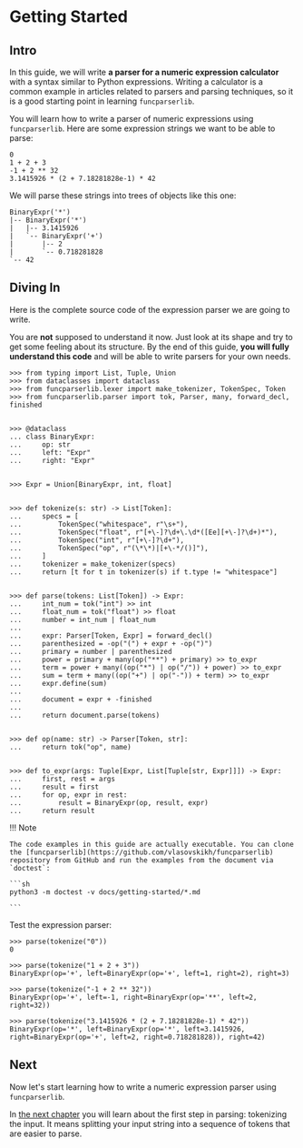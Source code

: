 Getting Started
===============


Intro
-----

In this guide, we will write **a parser for a numeric expression calculator** with a syntax similar to Python expressions. Writing a calculator is a common example in articles related to parsers and parsing techniques, so it is a good starting point in learning `funcparserlib`.

You will learn how to write a parser of numeric expressions using
`funcparserlib`. Here are some expression strings we want to be able to parse:

```
0
1 + 2 + 3
-1 + 2 ** 32
3.1415926 * (2 + 7.18281828e-1) * 42
```

We will parse these strings into trees of objects like this one:

```
BinaryExpr('*')
|-- BinaryExpr('*')
|   |-- 3.1415926
|   `-- BinaryExpr('+')
|       |-- 2
|       `-- 0.718281828
`-- 42
```


Diving In
---------

Here is the complete source code of the expression parser we are going to write.

You are **not** supposed to understand it now. Just look at its shape and try to get some feeling about its structure. By the end of this guide, **you will fully understand this code** and will be able to write parsers for your own needs.


```pycon
>>> from typing import List, Tuple, Union
>>> from dataclasses import dataclass
>>> from funcparserlib.lexer import make_tokenizer, TokenSpec, Token
>>> from funcparserlib.parser import tok, Parser, many, forward_decl, finished


>>> @dataclass
... class BinaryExpr:
...     op: str
...     left: "Expr"
...     right: "Expr"


>>> Expr = Union[BinaryExpr, int, float]


>>> def tokenize(s: str) -> List[Token]:
...     specs = [
...         TokenSpec("whitespace", r"\s+"),
...         TokenSpec("float", r"[+\-]?\d+\.\d*([Ee][+\-]?\d+)*"),
...         TokenSpec("int", r"[+\-]?\d+"),
...         TokenSpec("op", r"(\*\*)|[+\-*/()]"),
...     ]
...     tokenizer = make_tokenizer(specs)
...     return [t for t in tokenizer(s) if t.type != "whitespace"]


>>> def parse(tokens: List[Token]) -> Expr:
...     int_num = tok("int") >> int
...     float_num = tok("float") >> float
...     number = int_num | float_num
...
...     expr: Parser[Token, Expr] = forward_decl()
...     parenthesized = -op("(") + expr + -op(")")
...     primary = number | parenthesized
...     power = primary + many(op("**") + primary) >> to_expr
...     term = power + many((op("*") | op("/")) + power) >> to_expr
...     sum = term + many((op("+") | op("-")) + term) >> to_expr
...     expr.define(sum)
...
...     document = expr + -finished
...
...     return document.parse(tokens)


>>> def op(name: str) -> Parser[Token, str]:
...     return tok("op", name)


>>> def to_expr(args: Tuple[Expr, List[Tuple[str, Expr]]]) -> Expr:
...     first, rest = args
...     result = first
...     for op, expr in rest:
...         result = BinaryExpr(op, result, expr)
...     return result

```

!!! Note

    The code examples in this guide are actually executable. You can clone the [funcparserlib](https://github.com/vlasovskikh/funcparserlib) repository from GitHub and run the examples from the document via `doctest`:

    ```sh
    python3 -m doctest -v docs/getting-started/*.md

    ```

Test the expression parser:

```pycon
>>> parse(tokenize("0"))
0

>>> parse(tokenize("1 + 2 + 3"))
BinaryExpr(op='+', left=BinaryExpr(op='+', left=1, right=2), right=3)

>>> parse(tokenize("-1 + 2 ** 32"))
BinaryExpr(op='+', left=-1, right=BinaryExpr(op='**', left=2, right=32))

>>> parse(tokenize("3.1415926 * (2 + 7.18281828e-1) * 42"))
BinaryExpr(op='*', left=BinaryExpr(op='*', left=3.1415926, right=BinaryExpr(op='+', left=2, right=0.718281828)), right=42)

```


Next
----

Now let's start learning how to write a numeric expression parser using `funcparserlib`.

In [the next chapter](tokenizing.md) you will learn about the first step in parsing: tokenizing the input. It means splitting your input string into a sequence of tokens that are easier to parse.
